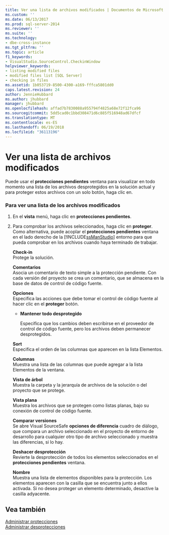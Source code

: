 ```yaml
---
title: Ver una lista de archivos modificados | Documentos de Microsoft
ms.custom: ''
ms.date: 06/13/2017
ms.prod: sql-server-2014
ms.reviewer: ''
ms.suite: ''
ms.technology:
- dbe-cross-instance
ms.tgt_pltfrm: ''
ms.topic: article
f1_keywords:
- VisualStudio.SourceControl.CheckinWindow
helpviewer_keywords:
- listing modified files
- modified files list [SQL Server]
- checking in files
ms.assetid: 1b053719-8500-4300-a169-fffca5801dd0
caps.latest.revision: 24
author: JennieHubbard
ms.author: jhubbard
manager: jhubbard
ms.openlocfilehash: affad7b7830088a955794f4825a68e72f12fca96
ms.sourcegitcommit: 5dd5cad0c1bbd308471d6c885f516948ad67dfcf
ms.translationtype: MT
ms.contentlocale: es-ES
ms.lasthandoff: 06/19/2018
ms.locfileid: "36113196"
---
```

# <a name="view-a-list-of-modified-files"></a>Ver una lista de archivos modificados
  Puede usar el **protecciones pendientes** ventana para visualizar en todo momento una lista de los archivos desprotegidos en la solución actual y para proteger estos archivos con un solo botón, haga clic en.  
  
### <a name="to-view-a-list-of-modified-files"></a>Para ver una lista de los archivos modificados  
  
1.  En el **vista** menú, haga clic en **protecciones pendientes**.  
  
2.  Para comprobar los archivos seleccionados, haga clic en **proteger**. Como alternativa, puede acoplar el **protecciones pendientes** ventana en el lado derecho de la [!INCLUDE[ssManStudio](../includes/ssmanstudio-md.md)] entorno para que pueda comprobar en los archivos cuando haya terminado de trabajar.  
  
     **Check-in**  
     Protege la solución.  
  
     **Comentarios**  
     Asocia un comentario de texto simple a la protección pendiente. Con cada versión del proyecto se crea un comentario, que se almacena en la base de datos de control de código fuente.  
  
     **Opciones**  
     Especifica las acciones que debe tomar el control de código fuente al hacer clic en el **proteger** botón.  
  
    -   **Mantener todo desprotegido**  
  
         Especifica que los cambios deben escribirse en el proveedor de control de código fuente, pero los archivos deben permanecer desprotegidos.  
  
     **Sort**  
     Especifica el orden de las columnas que aparecen en la lista Elementos.  
  
     **Columnas**  
     Muestra una lista de las columnas que puede agregar a la lista Elementos de la ventana.  
  
     **Vista de árbol**  
     Muestra la carpeta y la jerarquía de archivos de la solución o del proyecto que se protege.  
  
     **Vista plana**  
     Muestra los archivos que se protegen como listas planas, bajo su conexión de control de código fuente.  
  
     **Comparar versiones**  
     Se abre Visual SourceSafe **opciones de diferencia** cuadro de diálogo, que compara un archivo seleccionado en el proyecto de entorno de desarrollo para cualquier otro tipo de archivo seleccionado y muestra las diferencias, si lo hay.  
  
     **Deshacer desprotección**  
     Revierte la desprotección de todos los elementos seleccionados en el **protecciones pendientes** ventana.  
  
     **Nombre**  
     Muestra una lista de elementos disponibles para la protección. Los elementos aparecen con la casilla que se encuentra junto a ellos activada. Si no desea proteger un elemento determinado, desactive la casilla adyacente.  
  
## <a name="see-also"></a>Vea también  
 [Administrar protecciones](../../2014/database-engine/manage-checkins.md)   
 [Administrar desprotecciones](../../2014/database-engine/manage-checkouts.md)  
  
  